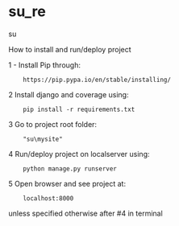 # su_re
su

How to install and run/deploy project

1 - Install Pip through:

        https://pip.pypa.io/en/stable/installing/
2 Install django and coverage using:

        pip install -r requirements.txt
3 Go to project root folder:

        "su\mysite"
4 Run/deploy project on localserver using:

        python manage.py runserver
5 Open browser and see project at:

        localhost:8000
unless specified otherwise after #4 in terminal
